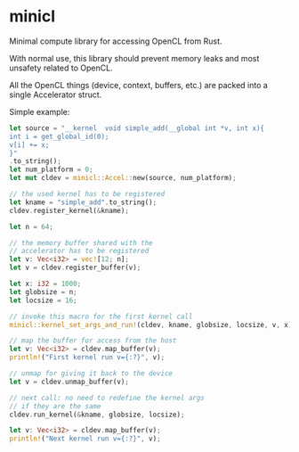 # minicl
Minimal compute library for accessing OpenCL from Rust.

With normal use, this library should prevent memory leaks
 and most unsafety related to OpenCL.

 All the OpenCL things (device, context, buffers, etc.)
are packed into a single Accelerator struct.

Simple example:

 ```rust
let source = "__kernel  void simple_add(__global int *v, int x){
int i = get_global_id(0);
v[i] += x;
}"
.to_string();
let num_platform = 0;
let mut cldev = minicl::Accel::new(source, num_platform);

 // the used kernel has to be registered
let kname = "simple_add".to_string();
cldev.register_kernel(&kname);

let n = 64;

 // the memory buffer shared with the
 // accelerator has to be registered
let v: Vec<i32> = vec![12; n];
let v = cldev.register_buffer(v);

let x: i32 = 1000;
let globsize = n;
let locsize = 16;

 // invoke this macro for the first kernel call
minicl::kernel_set_args_and_run!(cldev, kname, globsize, locsize, v, x);

 // map the buffer for access from the host
let v: Vec<i32> = cldev.map_buffer(v);
println!("First kernel run v={:?}", v);

 // unmap for giving it back to the device
let v = cldev.unmap_buffer(v);

 // next call: no need to redefine the kernel args
 // if they are the same
cldev.run_kernel(&kname, globsize, locsize);

let v: Vec<i32> = cldev.map_buffer(v);
println!("Next kernel run v={:?}", v);

 ```